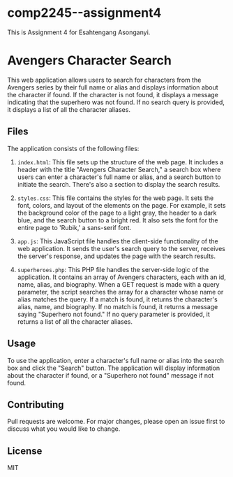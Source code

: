 # comp2245--assignment4

This is Assignment 4 for Esahtengang Asonganyi.

# Avengers Character Search

This web application allows users to search for characters from the Avengers series by their full name or alias and
displays information about the character if found. If the character is not found, it displays a message indicating that
the superhero was not found. If no search query is provided, it displays a list of all the character aliases.

## Files

The application consists of the following files:

1. `index.html`: This file sets up the structure of the web page. It includes a header with the title "Avengers
   Character Search," a search box where users can enter a character's full name or alias, and a search button to
   initiate the search. There's also a section to display the search results.

2. `styles.css`: This file contains the styles for the web page. It sets the font, colors, and layout of the elements on
   the page. For example, it sets the background color of the page to a light gray, the header to a dark blue, and the
   search button to a bright red. It also sets the font for the entire page to 'Rubik,' a sans-serif font.

3. `app.js`: This JavaScript file handles the client-side functionality of the web application. It sends the user's
   search query to the server, receives the server's response, and updates the page with the search results.

4. `superheroes.php`: This PHP file handles the server-side logic of the application. It contains an array of Avengers
   characters, each with an id, name, alias, and biography. When a GET request is made with a query parameter, the
   script searches the array for a character whose name or alias matches the query. If a match is found, it returns the
   character's alias, name, and biography. If no match is found, it returns a message saying "Superhero not found." If
   no query parameter is provided, it returns a list of all the character aliases.

## Usage

To use the application, enter a character's full name or alias into the search box and click the "Search" button.
The application will display information about the character if found, or a "Superhero not found" message if not found.

## Contributing

Pull requests are welcome. For major changes, please open an issue first to discuss what you would like to change.

## License

MIT
